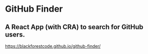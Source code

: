 # GitHub Finder

## A React App (with CRA) to search for GitHub users.

https://blackforestcode.github.io/github-finder/
